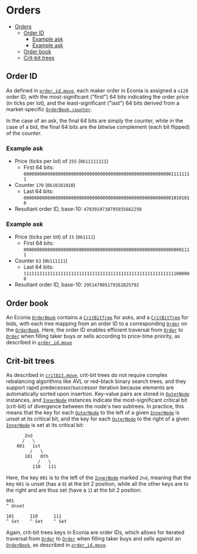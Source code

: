 # Orders

- [Orders](#orders)
  - [Order ID](#order-id)
    - [Example ask](#example-ask)
    - [Example ask](#example-ask-1)
  - [Order book](#order-book)
  - [Crit-bit trees](#crit-bit-trees)

## Order ID

As defined in [`order_id.move`](../../../src/move/econia/build/Econia/docs/order_id.md), each maker order in Econia is assigned a `u128` order ID, with the most-significant ("first") 64 bits indicating the order price (in ticks per lot), and the least-significant ("last") 64 bits derived from a market-specific [`OrderBook.counter`](../../../src/move/econia/build/Econia/docs/market.md#0xc0deb00c_market_OrderBook).

In the case of an ask, the final 64 bits are simply the counter, while in the case of a bid, the final 64 bits are the bitwise complement (each bit flipped) of the counter.

### Example ask
* Price (ticks per lot) of `255` (`0b11111111`)
    * First 64 bits: `0000000000000000000000000000000000000000000000000000000011111111`
* Counter `170` (`0b10101010`)
    * Last 64 bits: `0000000000000000000000000000000000000000000000000000000010101010`
* Resultant order ID, base-10: `4703919738795935662250`

### Example ask
* Price (ticks per lot) of `15` (`0b1111`)
    * First 64 bits: `0000000000000000000000000000000000000000000000000000000000001111`
* Counter `63` (`0b111111`)
    * Last 64 bits: `1111111111111111111111111111111111111111111111111111111111000000`
* Resultant order ID, base-10: `295147905179352825792`

## Order book

An Econia [`OrderBook`](../../../src/move/econia/build/Econia/docs/market.md#0xc0deb00c_market_OrderBook) contains a [`CritBitTree`](../../../src/move/econia/build/Econia/docs/critbit.md#0xc0deb00c_critbit_CritBitTree) for asks, and a [`CritBitTree`](../../../src/move/econia/build/Econia/docs/critbit.md#0xc0deb00c_critbit_CritBitTree) for bids, with each tree mapping from an order ID to a corresponding [`Order`](../../../src/move/econia/build/Econia/docs/market.md#0xc0deb00c_market_Order) on the [`OrderBook`](../../../src/move/econia/build/Econia/docs/market.md#0xc0deb00c_market_OrderBook).
Here, the order ID enables efficient traversal from [`Order`](../../../src/move/econia/build/Econia/docs/market.md#0xc0deb00c_market_Order) to [`Order`](../../../src/move/econia/build/Econia/docs/market.md#0xc0deb00c_market_Order) when filling taker buys or sells according to price-time priority, as described in [`order_id.move`](../../../src/move/econia/build/Econia/docs/order_id.md)

## Crit-bit trees

As described in [`critbit.move`](../../../src/move/econia/build/Econia/docs/critbit.md), crit-bit trees do not require complex rebalancing algorithms like AVL or red-black binary search trees, and they support rapid predecessor/successor iteration because elements are automatically sorted upon insertion.
Key-value pairs are stored in [`OuterNode`](../../../src/move/econia/build/Econia/docs/critbit.md#0xc0deb00c_critbit_OuterNode) instances, and [`InnerNode`](../../../src/move/econia/build/Econia/docs/critbit.md#0xc0deb00c_critbit_InnerNode) instances indicate the most-significant critical bit (crit-bit) of divergence between the node's two subtrees.
In practice, this means that the key for each [`OuterNode`](../../../src/move/econia/build/Econia/docs/critbit.md#0xc0deb00c_critbit_OuterNode) to the left of a given [`InnerNode`](../../../src/move/econia/build/Econia/docs/critbit.md#0xc0deb00c_critbit_InnerNode) is unset at its critical bit, and the key for each [`OuterNode`](../../../src/move/econia/build/Econia/docs/critbit.md#0xc0deb00c_critbit_OuterNode) to the right of a given [`InnerNode`](../../../src/move/econia/build/Econia/docs/critbit.md#0xc0deb00c_critbit_InnerNode) is set at its critical bit:

```
       2nd
      /   \
    001   1st
         /   \
       101   0th
            /   \
          110   111
```

Here, the key `001` is to the left of the [`InnerNode`](../../../src/move/econia/build/Econia/docs/critbit.md#0xc0deb00c_critbit_InnerNode) marked `2nd`, meaning that the key `001` is unset (has a `0`) at the bit 2 position, while all the other keys are to the right and are thus set (have a `1`) at the bit 2 position.

```
001
^ Unset
```

```
101      110      111
^ Set    ^ Set    ^ Set
```

Again, crit-bit trees keys in Econia are order IDs, which allows for iterated traversal from [`Order`](../../../src/move/econia/build/Econia/docs/market.md#0xc0deb00c_market_Order) to [`Order`](../../../src/move/econia/build/Econia/docs/market.md#0xc0deb00c_market_Order) when filling taker buys and sells against an [`OrderBook`](../../../src/move/econia/build/Econia/docs/market.md#0xc0deb00c_market_OrderBook), as described in [`order_id.move`](../../../src/move/econia/build/Econia/docs/order_id.md).